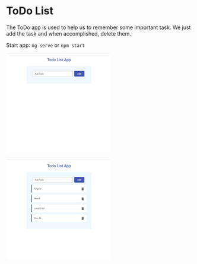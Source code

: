 # ToDo List
The ToDo app is used to help us to remember some important task. We just add the task and when accomplished, delete them. 

Start app: `ng serve` or `npm start`

<a href="src/assets/img/list1.png"><img src="src/assets/img/list1.png" width="280" ></a>

<a href="src/assets/img/list2.png"><img src="src/assets/img/list2.png" width="280" ></a>
